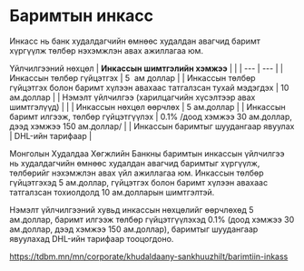 # Баримтын инкасс

Инкасс нь банк худалдагчийн өмнөөс худалдан авагчид баримт хүргүүлж төлбөр нэхэмжлэн авах ажиллагаа юм.

Үйлчилгээний нөхцөл
| **Инкассын шимтгэлийн хэмжээ** | |
| --- | --- |
| Инкассын төлбөр гүйцэтгэх | 5  ам доллар |
| Инкассын төлбөр гүйцэтгэх болон баримт хүлээн авахаас татгалзсан тухай мэдэгдэх | 10 ам.доллар |
| Нэмэлт үйлчилгээ (харилцагчийн хүсэлтээр авах шимтгэлүүд) | |
| Инкассын нөхцөл өөрчлөх | 5 ам.доллар |
| Инкассын баримт илгээж, төлбөр гүйцэтгүүлэх | 0.1% /доод хэмжээ 30 ам.доллар, дээд хэмжээ 150 ам.доллар/ |
| Инкассын баримтыг шуудангаар явуулах | DHL-ийн тарифаар |


Монголын Худалдаа Хөгжлийн Банкны баримтын инкассын үйлчилгээ нь худалдагчийн өмнөөс худалдан авагчид баримтыг хүргүүлж, төлбөрийг нэхэмжлэн авах үйл ажиллагаа юм. Инкассын төлбөр гүйцэтгэхэд 5 ам.доллар, гүйцэтгэх болон баримт хүлээн авахаас татгалзсан тохиолдолд 10 ам.долларын шимтгэлтэй.

Нэмэлт үйлчилгээний хувьд инкассын нөхцөлийг өөрчлөхөд 5 ам.доллар, баримт илгээж төлбөр гүйцэтгүүлэхэд 0.1% (доод хэмжээ 30 ам.доллар, дээд хэмжээ 150 ам.доллар), баримтыг шуудангаар явуулахад DHL-ийн тарифаар тооцогдоно.

https://tdbm.mn/mn/corporate/khudaldaany-sankhuuzhilt/barimtiin-inkass